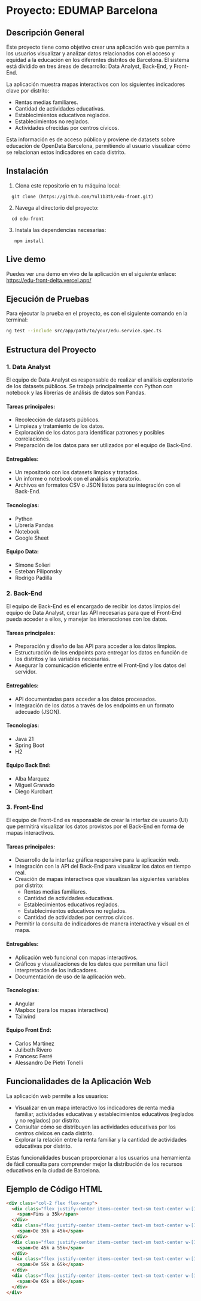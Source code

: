 # Proyecto: EDUMAP Barcelona

## Descripción General

Este proyecto tiene como objetivo crear una aplicación web que permita a los usuarios visualizar y analizar datos relacionados con el acceso y equidad a la educación en los diferentes distritos de Barcelona. El sistema está dividido en tres áreas de desarrollo: Data Analyst, Back-End, y Front-End.

La aplicación muestra mapas interactivos con los siguientes indicadores clave por distrito:

- Rentas medias familiares.
- Cantidad de actividades educativas.
- Establecimientos educativos reglados.
- Establecimientos no reglados.
- Actividades ofrecidas por centros cívicos.

Esta información es de acceso público y proviene de datasets sobre educación de OpenData Barcelona, permitiendo al usuario visualizar cómo se relacionan estos indicadores en cada distrito.

## Instalación

1. Clona este repositorio en tu máquina local:

```
  git clone (https://github.com/Yul1b3th/edu-front.git)
```

2. Navega al directorio del proyecto:

```
  cd edu-front
```

3. Instala las dependencias necesarias:

```
   npm install
```

## Live demo

Puedes ver una demo en vivo de la aplicación en el siguiente enlace:
https://edu-front-delta.vercel.app/

## Ejecución de Pruebas

Para ejecutar la prueba en el proyecto, es con el siguiente comando en la terminal:

```bash
ng test --include src/app/path/to/your/edu.service.spec.ts
```

## Estructura del Proyecto

### 1. Data Analyst

El equipo de Data Analyst es responsable de realizar el análisis exploratorio de los datasets públicos. Se trabaja principalmente con Python con notebook y las librerías de análisis de datos son Pandas.

#### Tareas principales:

- Recolección de datasets públicos.
- Limpieza y tratamiento de los datos.
- Exploración de los datos para identificar patrones y posibles correlaciones.
- Preparación de los datos para ser utilizados por el equipo de Back-End.

#### Entregables:

- Un repositorio con los datasets limpios y tratados.
- Un informe o notebook con el análisis exploratorio.
- Archivos en formatos CSV o JSON listos para su integración con el Back-End.

#### Tecnologías:

- Python
- Librería Pandas
- Notebook
- Google Sheet

#### Equipo Data:

- Simone Solieri
- Esteban Piliponsky
- Rodrigo Padilla

### 2. Back-End

El equipo de Back-End es el encargado de recibir los datos limpios del equipo de Data Analyst, crear las API necesarias para que el Front-End pueda acceder a ellos, y manejar las interacciones con los datos.

#### Tareas principales:

- Preparación y diseño de las API para acceder a los datos limpios.
- Estructuración de los endpoints para entregar los datos en función de los distritos y las variables necesarias.
- Asegurar la comunicación eficiente entre el Front-End y los datos del servidor.

#### Entregables:

- API documentadas para acceder a los datos procesados.
- Integración de los datos a través de los endpoints en un formato adecuado (JSON).

#### Tecnologías:

- Java 21
- Spring Boot
- H2

#### Equipo Back End:

- Alba Marquez
- Miguel Granado
- Diego Kurcbart

### 3. Front-End

El equipo de Front-End es responsable de crear la interfaz de usuario (UI) que permitirá visualizar los datos provistos por el Back-End en forma de mapas interactivos.

#### Tareas principales:

- Desarrollo de la interfaz gráfica responsive para la aplicación web.
- Integración con la API del Back-End para visualizar los datos en tiempo real.
- Creación de mapas interactivos que visualizan las siguientes variables por distrito:
  - Rentas medias familiares.
  - Cantidad de actividades educativas.
  - Establecimientos educativos reglados.
  - Establecimientos educativos no reglados.
  - Cantidad de actividades por centros cívicos.
- Permitir la consulta de indicadores de manera interactiva y visual en el mapa.

#### Entregables:

- Aplicación web funcional con mapas interactivos.
- Gráficos y visualizaciones de los datos que permitan una fácil interpretación de los indicadores.
- Documentación de uso de la aplicación web.

#### Tecnologías:

- Angular
- Mapbox (para los mapas interactivos)
- Tailwind

#### Equipo Front End:

- Carlos Martinez
- Julibeth Rivero
- Francesc Ferré
- Alessandro De Pietri Tonelli

## Funcionalidades de la Aplicación Web

La aplicación web permite a los usuarios:

- Visualizar en un mapa interactivo los indicadores de renta media familiar, actividades educativas y establecimientos educativos (reglados y no reglados) por distrito.
- Consultar cómo se distribuyen las actividades educativas por los centros cívicos en cada distrito.
- Explorar la relación entre la renta familiar y la cantidad de actividades educativas por distrito.

Estas funcionalidades buscan proporcionar a los usuarios una herramienta de fácil consulta para comprender mejor la distribución de los recursos educativos en la ciudad de Barcelona.

## Ejemplo de Código HTML

```html
<div class="col-2 flex flex-wrap">
  <div class="flex justify-center items-center text-sm text-center w-[120px] bg-low">
    <span>Fins a 35k</span>
  </div>
  <div class="flex justify-center items-center text-sm text-center w-[120px] bg-medium">
    <span>De 35k a 45k</span>
  </div>
  <div class="flex justify-center items-center text-sm text-center w-[120px] bg-high">
    <span>De 45k a 55k</span>
  </div>
  <div class="flex justify-center items-center text-sm text-center w-[120px] bg-veryHigh">
    <span>De 55k a 65k</span>
  </div>
  <div class="flex justify-center items-center text-sm text-center w-[120px] bg-extreme">
    <span>De 65k a 80k</span>
  </div>
</div>
```
